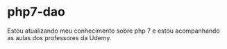 # php7-dao
Estou atualizando meu conhecimento sobre php 7
e estou acompanhando as aulas dos professores da Udemy.
